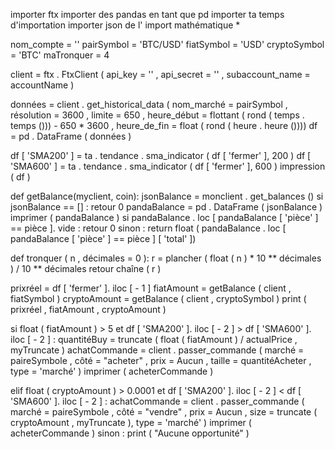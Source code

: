 importer  ftx
importer des  pandas  en tant que  pd
importer  ta
 temps d'importation
importer  json
de l'  import mathématique  * 

nom_compte  =  ''
pairSymbol  =  'BTC/USD'
fiatSymbol  =  'USD'
cryptoSymbol  =  'BTC'
maTronquer  =  4

client  =  ftx . FtxClient ( api_key = '' ,
                   api_secret = '' , subaccount_name = accountName )

données  =  client . get_historical_data (
    nom_marché = pairSymbol ,
    résolution = 3600 ,
    limite = 650 ,
    heure_début = flottant (
    rond ( temps . temps ())) - 650 * 3600 ,
    heure_de_fin = float ( rond ( heure . heure ())))
df  =  pd . DataFrame ( données )

df [ 'SMA200' ] =  ta . tendance . sma_indicator ( df [ 'fermer' ], 200 )
df [ 'SMA600' ] =  ta . tendance . sma_indicator ( df [ 'fermer' ], 600 )
impression ( df )

def getBalance(myclient, coin):
    jsonBalance  =  monclient . get_balances ()
    si  jsonBalance  == [] :
        retour  0
    pandaBalance  =  pd . DataFrame ( jsonBalance )
    imprimer ( pandaBalance )
    si  pandaBalance . loc [ pandaBalance [ 'pièce' ] ==  pièce ]. vide :
        retour  0
    sinon :
        return  float ( pandaBalance . loc [ pandaBalance [ 'pièce' ] ==  pièce ] [ 'total' ])

def  tronquer ( n , décimales = 0 ):
    r  =  plancher ( float ( n ) * 10 ** décimales ) / 10 ** décimales
    retour  chaîne ( r )
    

prixréel  =  df [ 'fermer' ]. iloc [ - 1 ]
fiatAmount  =  getBalance ( client , fiatSymbol )
cryptoAmount  =  getBalance ( client , cryptoSymbol )
print ( prixréel , fiatAmount , cryptoAmount )

si  float ( fiatAmount ) >  5  et  df [ 'SMA200' ]. iloc [ - 2 ] >  df [ 'SMA600' ]. iloc [ - 2 ] :
    quantitéBuy  =  truncate ( float ( fiatAmount ) / actualPrice , myTruncate )
    achatCommande  =  client . passer_commande (
        marché = paireSymbole ,
        côté = "acheter" ,
        prix = Aucun ,
        taille = quantitéAcheter ,
        type = 'marché' )
    imprimer ( acheterCommande )

elif  float ( cryptoAmount ) >  0.0001  et  df [ 'SMA200' ]. iloc [ - 2 ] <  df [ 'SMA600' ]. iloc [ - 2 ] :
    achatCommande  =  client . passer_commande (
        marché = paireSymbole ,
        côté = "vendre" ,
        prix = Aucun ,
        size = truncate ( cryptoAmount , myTruncate ),
        type = 'marché' )
    imprimer ( acheterCommande )
sinon :
  print ( "Aucune opportunité" )
